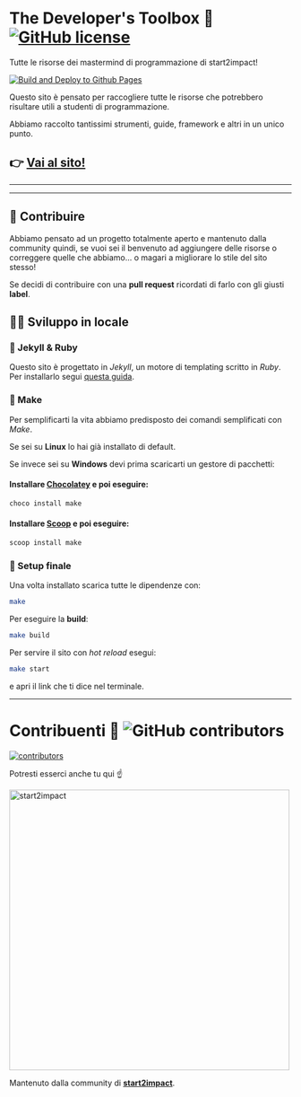 # The Developer's Toolbox 🧰 [![GitHub license](https://img.shields.io/github/license/thedevelopertoolbox/thedevelopertoolbox.github.io?color=grey&label=License)](https://github.com/thedevelopertoolbox/thedevelopertoolbox.github.io/blob/main/LICENSE)
Tutte le risorse dei mastermind di programmazione di start2impact!

[![Build and Deploy to Github Pages](https://github.com/thedevelopertoolbox/thedevelopertoolbox.github.io/actions/workflows/jekyll.yml/badge.svg)](https://github.com/thedevelopertoolbox/thedevelopertoolbox.github.io/actions/workflows/jekyll.yml)


Questo sito è pensato per raccogliere tutte le risorse che potrebbero risultare utili a studenti di programmazione.

Abbiamo raccolto tantissimi strumenti, guide, framework e altri in un unico punto.

## 👉 [Vai al sito!](https://thedevelopertoolbox.github.io)

---
---

## 👥 Contribuire

Abbiamo pensato ad un progetto totalmente aperto e mantenuto dalla community quindi, se vuoi sei il benvenuto ad aggiungere delle risorse o correggere quelle che abbiamo... o magari a migliorare lo stile del sito stesso!

Se decidi di contribuire con una **pull request** ricordati di farlo con gli giusti **label**.

## 👨‍💻 Sviluppo in locale

### 🧪 Jekyll & Ruby

Questo sito è progettato in *Jekyll*, un motore di templating scritto in *Ruby*. Per installarlo segui [questa guida](https://jekyllrb.com/docs/installation/).

### 🔧 Make
Per semplificarti la vita abbiamo predisposto dei comandi semplificati con *Make*.

Se sei su **Linux** lo hai già installato di default.

Se invece sei su **Windows** devi prima scaricarti un gestore di pacchetti:

#### Installare [Chocolatey](https://chocolatey.org/install) e poi eseguire:
```bash
choco install make
```

#### Installare [Scoop](https://scoop.sh) e poi eseguire:
```bash
scoop install make
```
### 🎉 Setup finale
Una volta installato scarica tutte le dipendenze con:

```bash
make
```

Per eseguire la **build**:

```bash
make build
```

Per servire il sito con *hot reload* esegui:

```bash
make start
```

e apri il link che ti dice nel terminale.

---

# Contribuenti 💚 ![GitHub contributors](https://img.shields.io/github/contributors/thedevelopertoolbox/thedevelopertoolbox.github.io?color=grey&label=)

[![contributors](https://contrib.rocks/image?repo=thedevelopertoolbox/thedevelopertoolbox.github.io)](https://github.com/thedevelopertoolbox/thedevelopertoolbox.github.io/graphs/contributors)


Potresti esserci anche tu qui ☝


<img src="https://i.ibb.co/VCrGbkN/Pallino-bianco-2.png" width="500px" alt="start2impact">


Mantenuto dalla community di [**start2impact**](https://start2impact.it).
